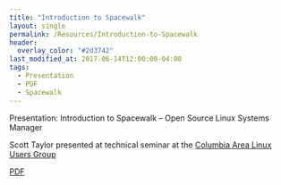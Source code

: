 ```yaml
---
title: "Introduction to Spacewalk"
layout: single
permalink: /Resources/Introduction-to-Spacewalk
header:
  overlay_color: "#2d3742"
last_modified_at: 2017-06-14T12:00:00-04:00
tags:
  - Presentation
  - PDF
  - Spacewalk
---
```

Presentation: Introduction to Spacewalk – Open Source Linux Systems Manager

Scott Taylor presented at technical seminar at the [Columbia Area Linux Users Group](http://www.calug.org/ )

[PDF](/assets/pdf/Spacewalk.pdf)

